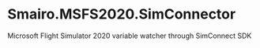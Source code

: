 # Smairo.MSFS2020.SimConnector
Microsoft Flight Simulator 2020 variable watcher through SimConnect SDK
